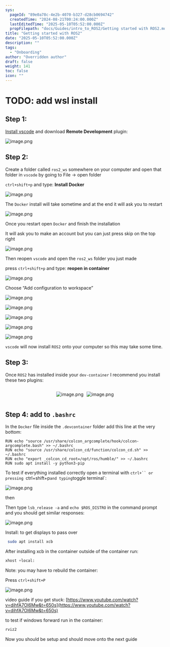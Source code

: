 ```yaml
---
sys:
  pageId: "89e0a78c-4e2b-4070-b327-d28cb0694742"
  createdTime: "2024-08-21T00:24:00.000Z"
  lastEditedTime: "2025-05-10T05:52:00.000Z"
  propFilepath: "docs/Guides/intro_to_ROS2/Getting started with ROS2.md"
title: "Getting started with ROS2"
date: "2025-05-10T05:52:00.000Z"
description: ""
tags:
  - "Onboarding"
author: "Overridden author"
draft: false
weight: 141
toc: false
icon: ""
---
```


# TODO: add wsl install

## Step 1:

[Install vscode](https://code.visualstudio.com/download) and download **Remote Development** plugin:

![image.png](https://prod-files-secure.s3.us-west-2.amazonaws.com/d518164a-d88e-44d1-a4ee-3adb3bd8bce0/efb52993-1881-4a40-b95e-6f020334f022/image.png?X-Amz-Algorithm=AWS4-HMAC-SHA256&X-Amz-Content-Sha256=UNSIGNED-PAYLOAD&X-Amz-Credential=ASIAZI2LB466W7TVGHEP%2F20250701%2Fus-west-2%2Fs3%2Faws4_request&X-Amz-Date=20250701T140902Z&X-Amz-Expires=3600&X-Amz-Security-Token=IQoJb3JpZ2luX2VjEN3%2F%2F%2F%2F%2F%2F%2F%2F%2F%2FwEaCXVzLXdlc3QtMiJIMEYCIQCaCItIMK5OWgz%2BoGVLXc4MZVs8qUNm88VwHNSCJNzbygIhAPD%2B7U%2FKUQMOFGjBLO2wCCbA%2Bg8gmz40hU0PeR9qiRRtKogECNX%2F%2F%2F%2F%2F%2F%2F%2F%2F%2FwEQABoMNjM3NDIzMTgzODA1IgzJ3ew9xYLTKVg6rxsq3AMlm8dWmhIJxPBb2VOYOBQPP7OJhp69BYcCr4ceEm6rm6wPfLeHpXplHGbCuwgbSvacPORwFwK%2F4X1eFfrUmuAKBapdzSC0dJ1zSNKWEQ%2FvLVnuk0Yp4gXn0doK0IykGb5fZGiHBrO7g6qHLNZ9nwzNMCRPWuut40%2BPbgKgx6Sb8tzE7YanOpstRIKhYKimqz4MzXKBqzT62dI5rfS6iWRocvBTDv%2FlmDPgdbRyIoUJVu8uy7JQYmGvZYG1Xrmj8vRFS49C5SwLou5TgVsi0i8z4%2FWZhm%2Ff9YhuZDJZLSUhX3KirjzkAWyrEjBFFPq9b9ndmo%2By5aMEmPV7cRwGFDSHaGf08ASOUvkH%2By5n4fmxtbp4l0%2FBDif%2BjlvpEppGgXJuzPPyHU%2BKP%2BLE3Kuf1sCQH6mck4x8FF%2B8vkSx%2F%2BjzQ%2FMS6%2FWdzwDo4kAYnAaAZnaYM%2FtULgEB5jsMxsVsTXTlno1gtdvNRyqZvgSXm%2FrjukZbJlOIame705Q%2F6%2B8Y3w%2BQq0fq6SUS6bJnoV6xwWiFMps%2BBQYHYxZubri5GCqEEMsq8DVmx9fBaWGi6FP1cJMO%2BV%2FhQgKLRECjVIEzIiVxuKSUSjdqAw4N%2FWfft6ydIY6qZv5YOAc7RKM9ujCOpo%2FDBjqkAXIlaklGyFbSpYJs%2FOq1EW8HmlgjHyafkJzqh4olPspxdI6EnvJ1KGrjI1SycYPUIf8jw0RJsu7cQPzPRvAHAz8VCCtPP%2Bp%2Fy%2BZPQM3meU6%2Bfu6Ue3p%2BN6nGeS67R1krMUKlQHHF8P8UnlbMm8P5MtFLZVIX8kEQq6Ei29eQCPSBYmmyaFfkzBJtXZfDvQZlVwfhv4PiEyv7NGvI6tm2qgQ9fNpK&X-Amz-Signature=b402ca247b55f0bf76e20ec8eac0c34356e9606c49f46bd46decbffe3ab02526&X-Amz-SignedHeaders=host&x-amz-checksum-mode=ENABLED&x-id=GetObject)

## Step 2:

Create a folder called `ros2_ws` somewhere on your computer and open that folder in `vscode` by going to File → open folder 

`ctrl+shift+p` and type: **Install Docker**

![image.png](https://prod-files-secure.s3.us-west-2.amazonaws.com/d518164a-d88e-44d1-a4ee-3adb3bd8bce0/2269dc0e-1cd5-47ff-bceb-c04ad9b2eab0/image.png?X-Amz-Algorithm=AWS4-HMAC-SHA256&X-Amz-Content-Sha256=UNSIGNED-PAYLOAD&X-Amz-Credential=ASIAZI2LB466W7TVGHEP%2F20250701%2Fus-west-2%2Fs3%2Faws4_request&X-Amz-Date=20250701T140902Z&X-Amz-Expires=3600&X-Amz-Security-Token=IQoJb3JpZ2luX2VjEN3%2F%2F%2F%2F%2F%2F%2F%2F%2F%2FwEaCXVzLXdlc3QtMiJIMEYCIQCaCItIMK5OWgz%2BoGVLXc4MZVs8qUNm88VwHNSCJNzbygIhAPD%2B7U%2FKUQMOFGjBLO2wCCbA%2Bg8gmz40hU0PeR9qiRRtKogECNX%2F%2F%2F%2F%2F%2F%2F%2F%2F%2FwEQABoMNjM3NDIzMTgzODA1IgzJ3ew9xYLTKVg6rxsq3AMlm8dWmhIJxPBb2VOYOBQPP7OJhp69BYcCr4ceEm6rm6wPfLeHpXplHGbCuwgbSvacPORwFwK%2F4X1eFfrUmuAKBapdzSC0dJ1zSNKWEQ%2FvLVnuk0Yp4gXn0doK0IykGb5fZGiHBrO7g6qHLNZ9nwzNMCRPWuut40%2BPbgKgx6Sb8tzE7YanOpstRIKhYKimqz4MzXKBqzT62dI5rfS6iWRocvBTDv%2FlmDPgdbRyIoUJVu8uy7JQYmGvZYG1Xrmj8vRFS49C5SwLou5TgVsi0i8z4%2FWZhm%2Ff9YhuZDJZLSUhX3KirjzkAWyrEjBFFPq9b9ndmo%2By5aMEmPV7cRwGFDSHaGf08ASOUvkH%2By5n4fmxtbp4l0%2FBDif%2BjlvpEppGgXJuzPPyHU%2BKP%2BLE3Kuf1sCQH6mck4x8FF%2B8vkSx%2F%2BjzQ%2FMS6%2FWdzwDo4kAYnAaAZnaYM%2FtULgEB5jsMxsVsTXTlno1gtdvNRyqZvgSXm%2FrjukZbJlOIame705Q%2F6%2B8Y3w%2BQq0fq6SUS6bJnoV6xwWiFMps%2BBQYHYxZubri5GCqEEMsq8DVmx9fBaWGi6FP1cJMO%2BV%2FhQgKLRECjVIEzIiVxuKSUSjdqAw4N%2FWfft6ydIY6qZv5YOAc7RKM9ujCOpo%2FDBjqkAXIlaklGyFbSpYJs%2FOq1EW8HmlgjHyafkJzqh4olPspxdI6EnvJ1KGrjI1SycYPUIf8jw0RJsu7cQPzPRvAHAz8VCCtPP%2Bp%2Fy%2BZPQM3meU6%2Bfu6Ue3p%2BN6nGeS67R1krMUKlQHHF8P8UnlbMm8P5MtFLZVIX8kEQq6Ei29eQCPSBYmmyaFfkzBJtXZfDvQZlVwfhv4PiEyv7NGvI6tm2qgQ9fNpK&X-Amz-Signature=400967e7dad0094234cfad9960d8c985982d592e01d74d65d6b3c2439ba3c7de&X-Amz-SignedHeaders=host&x-amz-checksum-mode=ENABLED&x-id=GetObject)

The `Docker` install will take sometime and at the end it will ask you to restart

![image.png](https://prod-files-secure.s3.us-west-2.amazonaws.com/d518164a-d88e-44d1-a4ee-3adb3bd8bce0/ed233f78-be33-4b1f-b89c-9c346c0e961e/image.png?X-Amz-Algorithm=AWS4-HMAC-SHA256&X-Amz-Content-Sha256=UNSIGNED-PAYLOAD&X-Amz-Credential=ASIAZI2LB466W7TVGHEP%2F20250701%2Fus-west-2%2Fs3%2Faws4_request&X-Amz-Date=20250701T140902Z&X-Amz-Expires=3600&X-Amz-Security-Token=IQoJb3JpZ2luX2VjEN3%2F%2F%2F%2F%2F%2F%2F%2F%2F%2FwEaCXVzLXdlc3QtMiJIMEYCIQCaCItIMK5OWgz%2BoGVLXc4MZVs8qUNm88VwHNSCJNzbygIhAPD%2B7U%2FKUQMOFGjBLO2wCCbA%2Bg8gmz40hU0PeR9qiRRtKogECNX%2F%2F%2F%2F%2F%2F%2F%2F%2F%2FwEQABoMNjM3NDIzMTgzODA1IgzJ3ew9xYLTKVg6rxsq3AMlm8dWmhIJxPBb2VOYOBQPP7OJhp69BYcCr4ceEm6rm6wPfLeHpXplHGbCuwgbSvacPORwFwK%2F4X1eFfrUmuAKBapdzSC0dJ1zSNKWEQ%2FvLVnuk0Yp4gXn0doK0IykGb5fZGiHBrO7g6qHLNZ9nwzNMCRPWuut40%2BPbgKgx6Sb8tzE7YanOpstRIKhYKimqz4MzXKBqzT62dI5rfS6iWRocvBTDv%2FlmDPgdbRyIoUJVu8uy7JQYmGvZYG1Xrmj8vRFS49C5SwLou5TgVsi0i8z4%2FWZhm%2Ff9YhuZDJZLSUhX3KirjzkAWyrEjBFFPq9b9ndmo%2By5aMEmPV7cRwGFDSHaGf08ASOUvkH%2By5n4fmxtbp4l0%2FBDif%2BjlvpEppGgXJuzPPyHU%2BKP%2BLE3Kuf1sCQH6mck4x8FF%2B8vkSx%2F%2BjzQ%2FMS6%2FWdzwDo4kAYnAaAZnaYM%2FtULgEB5jsMxsVsTXTlno1gtdvNRyqZvgSXm%2FrjukZbJlOIame705Q%2F6%2B8Y3w%2BQq0fq6SUS6bJnoV6xwWiFMps%2BBQYHYxZubri5GCqEEMsq8DVmx9fBaWGi6FP1cJMO%2BV%2FhQgKLRECjVIEzIiVxuKSUSjdqAw4N%2FWfft6ydIY6qZv5YOAc7RKM9ujCOpo%2FDBjqkAXIlaklGyFbSpYJs%2FOq1EW8HmlgjHyafkJzqh4olPspxdI6EnvJ1KGrjI1SycYPUIf8jw0RJsu7cQPzPRvAHAz8VCCtPP%2Bp%2Fy%2BZPQM3meU6%2Bfu6Ue3p%2BN6nGeS67R1krMUKlQHHF8P8UnlbMm8P5MtFLZVIX8kEQq6Ei29eQCPSBYmmyaFfkzBJtXZfDvQZlVwfhv4PiEyv7NGvI6tm2qgQ9fNpK&X-Amz-Signature=a117057e49924668221b9e39318b13ad35d7336af3f15036e35bed6fc5f00207&X-Amz-SignedHeaders=host&x-amz-checksum-mode=ENABLED&x-id=GetObject)

Once you restart open `Docker` and finish the installation

It will ask you to make an account but you can just press skip on the top right

![image.png](https://prod-files-secure.s3.us-west-2.amazonaws.com/d518164a-d88e-44d1-a4ee-3adb3bd8bce0/21010ad9-1659-4fd9-9f59-9932a09b2a3d/image.png?X-Amz-Algorithm=AWS4-HMAC-SHA256&X-Amz-Content-Sha256=UNSIGNED-PAYLOAD&X-Amz-Credential=ASIAZI2LB466W7TVGHEP%2F20250701%2Fus-west-2%2Fs3%2Faws4_request&X-Amz-Date=20250701T140902Z&X-Amz-Expires=3600&X-Amz-Security-Token=IQoJb3JpZ2luX2VjEN3%2F%2F%2F%2F%2F%2F%2F%2F%2F%2FwEaCXVzLXdlc3QtMiJIMEYCIQCaCItIMK5OWgz%2BoGVLXc4MZVs8qUNm88VwHNSCJNzbygIhAPD%2B7U%2FKUQMOFGjBLO2wCCbA%2Bg8gmz40hU0PeR9qiRRtKogECNX%2F%2F%2F%2F%2F%2F%2F%2F%2F%2FwEQABoMNjM3NDIzMTgzODA1IgzJ3ew9xYLTKVg6rxsq3AMlm8dWmhIJxPBb2VOYOBQPP7OJhp69BYcCr4ceEm6rm6wPfLeHpXplHGbCuwgbSvacPORwFwK%2F4X1eFfrUmuAKBapdzSC0dJ1zSNKWEQ%2FvLVnuk0Yp4gXn0doK0IykGb5fZGiHBrO7g6qHLNZ9nwzNMCRPWuut40%2BPbgKgx6Sb8tzE7YanOpstRIKhYKimqz4MzXKBqzT62dI5rfS6iWRocvBTDv%2FlmDPgdbRyIoUJVu8uy7JQYmGvZYG1Xrmj8vRFS49C5SwLou5TgVsi0i8z4%2FWZhm%2Ff9YhuZDJZLSUhX3KirjzkAWyrEjBFFPq9b9ndmo%2By5aMEmPV7cRwGFDSHaGf08ASOUvkH%2By5n4fmxtbp4l0%2FBDif%2BjlvpEppGgXJuzPPyHU%2BKP%2BLE3Kuf1sCQH6mck4x8FF%2B8vkSx%2F%2BjzQ%2FMS6%2FWdzwDo4kAYnAaAZnaYM%2FtULgEB5jsMxsVsTXTlno1gtdvNRyqZvgSXm%2FrjukZbJlOIame705Q%2F6%2B8Y3w%2BQq0fq6SUS6bJnoV6xwWiFMps%2BBQYHYxZubri5GCqEEMsq8DVmx9fBaWGi6FP1cJMO%2BV%2FhQgKLRECjVIEzIiVxuKSUSjdqAw4N%2FWfft6ydIY6qZv5YOAc7RKM9ujCOpo%2FDBjqkAXIlaklGyFbSpYJs%2FOq1EW8HmlgjHyafkJzqh4olPspxdI6EnvJ1KGrjI1SycYPUIf8jw0RJsu7cQPzPRvAHAz8VCCtPP%2Bp%2Fy%2BZPQM3meU6%2Bfu6Ue3p%2BN6nGeS67R1krMUKlQHHF8P8UnlbMm8P5MtFLZVIX8kEQq6Ei29eQCPSBYmmyaFfkzBJtXZfDvQZlVwfhv4PiEyv7NGvI6tm2qgQ9fNpK&X-Amz-Signature=d523e54556130b7e8d580145b7fd94b022bfae42ce818e50591a8222e7ee84b3&X-Amz-SignedHeaders=host&x-amz-checksum-mode=ENABLED&x-id=GetObject)

Then reopen `vscode` and open the `ros2_ws` folder you just made

press `ctrl+shift+p` and type: **reopen in container**

![image.png](https://prod-files-secure.s3.us-west-2.amazonaws.com/d518164a-d88e-44d1-a4ee-3adb3bd8bce0/4e93b8c2-41ad-488c-8095-c74205196118/image.png?X-Amz-Algorithm=AWS4-HMAC-SHA256&X-Amz-Content-Sha256=UNSIGNED-PAYLOAD&X-Amz-Credential=ASIAZI2LB466W7TVGHEP%2F20250701%2Fus-west-2%2Fs3%2Faws4_request&X-Amz-Date=20250701T140902Z&X-Amz-Expires=3600&X-Amz-Security-Token=IQoJb3JpZ2luX2VjEN3%2F%2F%2F%2F%2F%2F%2F%2F%2F%2FwEaCXVzLXdlc3QtMiJIMEYCIQCaCItIMK5OWgz%2BoGVLXc4MZVs8qUNm88VwHNSCJNzbygIhAPD%2B7U%2FKUQMOFGjBLO2wCCbA%2Bg8gmz40hU0PeR9qiRRtKogECNX%2F%2F%2F%2F%2F%2F%2F%2F%2F%2FwEQABoMNjM3NDIzMTgzODA1IgzJ3ew9xYLTKVg6rxsq3AMlm8dWmhIJxPBb2VOYOBQPP7OJhp69BYcCr4ceEm6rm6wPfLeHpXplHGbCuwgbSvacPORwFwK%2F4X1eFfrUmuAKBapdzSC0dJ1zSNKWEQ%2FvLVnuk0Yp4gXn0doK0IykGb5fZGiHBrO7g6qHLNZ9nwzNMCRPWuut40%2BPbgKgx6Sb8tzE7YanOpstRIKhYKimqz4MzXKBqzT62dI5rfS6iWRocvBTDv%2FlmDPgdbRyIoUJVu8uy7JQYmGvZYG1Xrmj8vRFS49C5SwLou5TgVsi0i8z4%2FWZhm%2Ff9YhuZDJZLSUhX3KirjzkAWyrEjBFFPq9b9ndmo%2By5aMEmPV7cRwGFDSHaGf08ASOUvkH%2By5n4fmxtbp4l0%2FBDif%2BjlvpEppGgXJuzPPyHU%2BKP%2BLE3Kuf1sCQH6mck4x8FF%2B8vkSx%2F%2BjzQ%2FMS6%2FWdzwDo4kAYnAaAZnaYM%2FtULgEB5jsMxsVsTXTlno1gtdvNRyqZvgSXm%2FrjukZbJlOIame705Q%2F6%2B8Y3w%2BQq0fq6SUS6bJnoV6xwWiFMps%2BBQYHYxZubri5GCqEEMsq8DVmx9fBaWGi6FP1cJMO%2BV%2FhQgKLRECjVIEzIiVxuKSUSjdqAw4N%2FWfft6ydIY6qZv5YOAc7RKM9ujCOpo%2FDBjqkAXIlaklGyFbSpYJs%2FOq1EW8HmlgjHyafkJzqh4olPspxdI6EnvJ1KGrjI1SycYPUIf8jw0RJsu7cQPzPRvAHAz8VCCtPP%2Bp%2Fy%2BZPQM3meU6%2Bfu6Ue3p%2BN6nGeS67R1krMUKlQHHF8P8UnlbMm8P5MtFLZVIX8kEQq6Ei29eQCPSBYmmyaFfkzBJtXZfDvQZlVwfhv4PiEyv7NGvI6tm2qgQ9fNpK&X-Amz-Signature=2b2bc9bf615441ef56b89c7e0093f8be93089202657e48d066e27ea0b74da169&X-Amz-SignedHeaders=host&x-amz-checksum-mode=ENABLED&x-id=GetObject)

Choose “Add configuration to workspace”

![image.png](https://prod-files-secure.s3.us-west-2.amazonaws.com/d518164a-d88e-44d1-a4ee-3adb3bd8bce0/9560b282-5060-4989-ba37-97e7b2c22476/image.png?X-Amz-Algorithm=AWS4-HMAC-SHA256&X-Amz-Content-Sha256=UNSIGNED-PAYLOAD&X-Amz-Credential=ASIAZI2LB466W7TVGHEP%2F20250701%2Fus-west-2%2Fs3%2Faws4_request&X-Amz-Date=20250701T140902Z&X-Amz-Expires=3600&X-Amz-Security-Token=IQoJb3JpZ2luX2VjEN3%2F%2F%2F%2F%2F%2F%2F%2F%2F%2FwEaCXVzLXdlc3QtMiJIMEYCIQCaCItIMK5OWgz%2BoGVLXc4MZVs8qUNm88VwHNSCJNzbygIhAPD%2B7U%2FKUQMOFGjBLO2wCCbA%2Bg8gmz40hU0PeR9qiRRtKogECNX%2F%2F%2F%2F%2F%2F%2F%2F%2F%2FwEQABoMNjM3NDIzMTgzODA1IgzJ3ew9xYLTKVg6rxsq3AMlm8dWmhIJxPBb2VOYOBQPP7OJhp69BYcCr4ceEm6rm6wPfLeHpXplHGbCuwgbSvacPORwFwK%2F4X1eFfrUmuAKBapdzSC0dJ1zSNKWEQ%2FvLVnuk0Yp4gXn0doK0IykGb5fZGiHBrO7g6qHLNZ9nwzNMCRPWuut40%2BPbgKgx6Sb8tzE7YanOpstRIKhYKimqz4MzXKBqzT62dI5rfS6iWRocvBTDv%2FlmDPgdbRyIoUJVu8uy7JQYmGvZYG1Xrmj8vRFS49C5SwLou5TgVsi0i8z4%2FWZhm%2Ff9YhuZDJZLSUhX3KirjzkAWyrEjBFFPq9b9ndmo%2By5aMEmPV7cRwGFDSHaGf08ASOUvkH%2By5n4fmxtbp4l0%2FBDif%2BjlvpEppGgXJuzPPyHU%2BKP%2BLE3Kuf1sCQH6mck4x8FF%2B8vkSx%2F%2BjzQ%2FMS6%2FWdzwDo4kAYnAaAZnaYM%2FtULgEB5jsMxsVsTXTlno1gtdvNRyqZvgSXm%2FrjukZbJlOIame705Q%2F6%2B8Y3w%2BQq0fq6SUS6bJnoV6xwWiFMps%2BBQYHYxZubri5GCqEEMsq8DVmx9fBaWGi6FP1cJMO%2BV%2FhQgKLRECjVIEzIiVxuKSUSjdqAw4N%2FWfft6ydIY6qZv5YOAc7RKM9ujCOpo%2FDBjqkAXIlaklGyFbSpYJs%2FOq1EW8HmlgjHyafkJzqh4olPspxdI6EnvJ1KGrjI1SycYPUIf8jw0RJsu7cQPzPRvAHAz8VCCtPP%2Bp%2Fy%2BZPQM3meU6%2Bfu6Ue3p%2BN6nGeS67R1krMUKlQHHF8P8UnlbMm8P5MtFLZVIX8kEQq6Ei29eQCPSBYmmyaFfkzBJtXZfDvQZlVwfhv4PiEyv7NGvI6tm2qgQ9fNpK&X-Amz-Signature=250a9ccffe21326bc3f83096ece9f0cb483890baea7b3027060709ec8a81bc62&X-Amz-SignedHeaders=host&x-amz-checksum-mode=ENABLED&x-id=GetObject)

![image.png](https://prod-files-secure.s3.us-west-2.amazonaws.com/d518164a-d88e-44d1-a4ee-3adb3bd8bce0/2ee63f81-886b-48e8-a553-dc6e5eac99e4/image.png?X-Amz-Algorithm=AWS4-HMAC-SHA256&X-Amz-Content-Sha256=UNSIGNED-PAYLOAD&X-Amz-Credential=ASIAZI2LB466W7TVGHEP%2F20250701%2Fus-west-2%2Fs3%2Faws4_request&X-Amz-Date=20250701T140902Z&X-Amz-Expires=3600&X-Amz-Security-Token=IQoJb3JpZ2luX2VjEN3%2F%2F%2F%2F%2F%2F%2F%2F%2F%2FwEaCXVzLXdlc3QtMiJIMEYCIQCaCItIMK5OWgz%2BoGVLXc4MZVs8qUNm88VwHNSCJNzbygIhAPD%2B7U%2FKUQMOFGjBLO2wCCbA%2Bg8gmz40hU0PeR9qiRRtKogECNX%2F%2F%2F%2F%2F%2F%2F%2F%2F%2FwEQABoMNjM3NDIzMTgzODA1IgzJ3ew9xYLTKVg6rxsq3AMlm8dWmhIJxPBb2VOYOBQPP7OJhp69BYcCr4ceEm6rm6wPfLeHpXplHGbCuwgbSvacPORwFwK%2F4X1eFfrUmuAKBapdzSC0dJ1zSNKWEQ%2FvLVnuk0Yp4gXn0doK0IykGb5fZGiHBrO7g6qHLNZ9nwzNMCRPWuut40%2BPbgKgx6Sb8tzE7YanOpstRIKhYKimqz4MzXKBqzT62dI5rfS6iWRocvBTDv%2FlmDPgdbRyIoUJVu8uy7JQYmGvZYG1Xrmj8vRFS49C5SwLou5TgVsi0i8z4%2FWZhm%2Ff9YhuZDJZLSUhX3KirjzkAWyrEjBFFPq9b9ndmo%2By5aMEmPV7cRwGFDSHaGf08ASOUvkH%2By5n4fmxtbp4l0%2FBDif%2BjlvpEppGgXJuzPPyHU%2BKP%2BLE3Kuf1sCQH6mck4x8FF%2B8vkSx%2F%2BjzQ%2FMS6%2FWdzwDo4kAYnAaAZnaYM%2FtULgEB5jsMxsVsTXTlno1gtdvNRyqZvgSXm%2FrjukZbJlOIame705Q%2F6%2B8Y3w%2BQq0fq6SUS6bJnoV6xwWiFMps%2BBQYHYxZubri5GCqEEMsq8DVmx9fBaWGi6FP1cJMO%2BV%2FhQgKLRECjVIEzIiVxuKSUSjdqAw4N%2FWfft6ydIY6qZv5YOAc7RKM9ujCOpo%2FDBjqkAXIlaklGyFbSpYJs%2FOq1EW8HmlgjHyafkJzqh4olPspxdI6EnvJ1KGrjI1SycYPUIf8jw0RJsu7cQPzPRvAHAz8VCCtPP%2Bp%2Fy%2BZPQM3meU6%2Bfu6Ue3p%2BN6nGeS67R1krMUKlQHHF8P8UnlbMm8P5MtFLZVIX8kEQq6Ei29eQCPSBYmmyaFfkzBJtXZfDvQZlVwfhv4PiEyv7NGvI6tm2qgQ9fNpK&X-Amz-Signature=5b22759db3fe51e3513384ddf5444c510a3fa166d027259147061500fd11a39e&X-Amz-SignedHeaders=host&x-amz-checksum-mode=ENABLED&x-id=GetObject)

![image.png](https://prod-files-secure.s3.us-west-2.amazonaws.com/d518164a-d88e-44d1-a4ee-3adb3bd8bce0/ae1580b2-b048-407e-aed9-b584224a7a04/image.png?X-Amz-Algorithm=AWS4-HMAC-SHA256&X-Amz-Content-Sha256=UNSIGNED-PAYLOAD&X-Amz-Credential=ASIAZI2LB466W7TVGHEP%2F20250701%2Fus-west-2%2Fs3%2Faws4_request&X-Amz-Date=20250701T140902Z&X-Amz-Expires=3600&X-Amz-Security-Token=IQoJb3JpZ2luX2VjEN3%2F%2F%2F%2F%2F%2F%2F%2F%2F%2FwEaCXVzLXdlc3QtMiJIMEYCIQCaCItIMK5OWgz%2BoGVLXc4MZVs8qUNm88VwHNSCJNzbygIhAPD%2B7U%2FKUQMOFGjBLO2wCCbA%2Bg8gmz40hU0PeR9qiRRtKogECNX%2F%2F%2F%2F%2F%2F%2F%2F%2F%2FwEQABoMNjM3NDIzMTgzODA1IgzJ3ew9xYLTKVg6rxsq3AMlm8dWmhIJxPBb2VOYOBQPP7OJhp69BYcCr4ceEm6rm6wPfLeHpXplHGbCuwgbSvacPORwFwK%2F4X1eFfrUmuAKBapdzSC0dJ1zSNKWEQ%2FvLVnuk0Yp4gXn0doK0IykGb5fZGiHBrO7g6qHLNZ9nwzNMCRPWuut40%2BPbgKgx6Sb8tzE7YanOpstRIKhYKimqz4MzXKBqzT62dI5rfS6iWRocvBTDv%2FlmDPgdbRyIoUJVu8uy7JQYmGvZYG1Xrmj8vRFS49C5SwLou5TgVsi0i8z4%2FWZhm%2Ff9YhuZDJZLSUhX3KirjzkAWyrEjBFFPq9b9ndmo%2By5aMEmPV7cRwGFDSHaGf08ASOUvkH%2By5n4fmxtbp4l0%2FBDif%2BjlvpEppGgXJuzPPyHU%2BKP%2BLE3Kuf1sCQH6mck4x8FF%2B8vkSx%2F%2BjzQ%2FMS6%2FWdzwDo4kAYnAaAZnaYM%2FtULgEB5jsMxsVsTXTlno1gtdvNRyqZvgSXm%2FrjukZbJlOIame705Q%2F6%2B8Y3w%2BQq0fq6SUS6bJnoV6xwWiFMps%2BBQYHYxZubri5GCqEEMsq8DVmx9fBaWGi6FP1cJMO%2BV%2FhQgKLRECjVIEzIiVxuKSUSjdqAw4N%2FWfft6ydIY6qZv5YOAc7RKM9ujCOpo%2FDBjqkAXIlaklGyFbSpYJs%2FOq1EW8HmlgjHyafkJzqh4olPspxdI6EnvJ1KGrjI1SycYPUIf8jw0RJsu7cQPzPRvAHAz8VCCtPP%2Bp%2Fy%2BZPQM3meU6%2Bfu6Ue3p%2BN6nGeS67R1krMUKlQHHF8P8UnlbMm8P5MtFLZVIX8kEQq6Ei29eQCPSBYmmyaFfkzBJtXZfDvQZlVwfhv4PiEyv7NGvI6tm2qgQ9fNpK&X-Amz-Signature=88e6d08e484ed22b76ae9a71b6d2fbccb450719d97cec31f4f0db015a1c176bb&X-Amz-SignedHeaders=host&x-amz-checksum-mode=ENABLED&x-id=GetObject)

![image.png](https://prod-files-secure.s3.us-west-2.amazonaws.com/d518164a-d88e-44d1-a4ee-3adb3bd8bce0/53255b28-f75e-430f-b9e3-c0ac8577e42b/image.png?X-Amz-Algorithm=AWS4-HMAC-SHA256&X-Amz-Content-Sha256=UNSIGNED-PAYLOAD&X-Amz-Credential=ASIAZI2LB466W7TVGHEP%2F20250701%2Fus-west-2%2Fs3%2Faws4_request&X-Amz-Date=20250701T140902Z&X-Amz-Expires=3600&X-Amz-Security-Token=IQoJb3JpZ2luX2VjEN3%2F%2F%2F%2F%2F%2F%2F%2F%2F%2FwEaCXVzLXdlc3QtMiJIMEYCIQCaCItIMK5OWgz%2BoGVLXc4MZVs8qUNm88VwHNSCJNzbygIhAPD%2B7U%2FKUQMOFGjBLO2wCCbA%2Bg8gmz40hU0PeR9qiRRtKogECNX%2F%2F%2F%2F%2F%2F%2F%2F%2F%2FwEQABoMNjM3NDIzMTgzODA1IgzJ3ew9xYLTKVg6rxsq3AMlm8dWmhIJxPBb2VOYOBQPP7OJhp69BYcCr4ceEm6rm6wPfLeHpXplHGbCuwgbSvacPORwFwK%2F4X1eFfrUmuAKBapdzSC0dJ1zSNKWEQ%2FvLVnuk0Yp4gXn0doK0IykGb5fZGiHBrO7g6qHLNZ9nwzNMCRPWuut40%2BPbgKgx6Sb8tzE7YanOpstRIKhYKimqz4MzXKBqzT62dI5rfS6iWRocvBTDv%2FlmDPgdbRyIoUJVu8uy7JQYmGvZYG1Xrmj8vRFS49C5SwLou5TgVsi0i8z4%2FWZhm%2Ff9YhuZDJZLSUhX3KirjzkAWyrEjBFFPq9b9ndmo%2By5aMEmPV7cRwGFDSHaGf08ASOUvkH%2By5n4fmxtbp4l0%2FBDif%2BjlvpEppGgXJuzPPyHU%2BKP%2BLE3Kuf1sCQH6mck4x8FF%2B8vkSx%2F%2BjzQ%2FMS6%2FWdzwDo4kAYnAaAZnaYM%2FtULgEB5jsMxsVsTXTlno1gtdvNRyqZvgSXm%2FrjukZbJlOIame705Q%2F6%2B8Y3w%2BQq0fq6SUS6bJnoV6xwWiFMps%2BBQYHYxZubri5GCqEEMsq8DVmx9fBaWGi6FP1cJMO%2BV%2FhQgKLRECjVIEzIiVxuKSUSjdqAw4N%2FWfft6ydIY6qZv5YOAc7RKM9ujCOpo%2FDBjqkAXIlaklGyFbSpYJs%2FOq1EW8HmlgjHyafkJzqh4olPspxdI6EnvJ1KGrjI1SycYPUIf8jw0RJsu7cQPzPRvAHAz8VCCtPP%2Bp%2Fy%2BZPQM3meU6%2Bfu6Ue3p%2BN6nGeS67R1krMUKlQHHF8P8UnlbMm8P5MtFLZVIX8kEQq6Ei29eQCPSBYmmyaFfkzBJtXZfDvQZlVwfhv4PiEyv7NGvI6tm2qgQ9fNpK&X-Amz-Signature=16c08540365df21e6be1b4f4e684622f79930a893c7ead3f52d0bcb9bba9fee2&X-Amz-SignedHeaders=host&x-amz-checksum-mode=ENABLED&x-id=GetObject)

![image.png](https://prod-files-secure.s3.us-west-2.amazonaws.com/d518164a-d88e-44d1-a4ee-3adb3bd8bce0/7c562767-5af9-4ffb-97d1-327bcdf4ee00/image.png?X-Amz-Algorithm=AWS4-HMAC-SHA256&X-Amz-Content-Sha256=UNSIGNED-PAYLOAD&X-Amz-Credential=ASIAZI2LB466W7TVGHEP%2F20250701%2Fus-west-2%2Fs3%2Faws4_request&X-Amz-Date=20250701T140902Z&X-Amz-Expires=3600&X-Amz-Security-Token=IQoJb3JpZ2luX2VjEN3%2F%2F%2F%2F%2F%2F%2F%2F%2F%2FwEaCXVzLXdlc3QtMiJIMEYCIQCaCItIMK5OWgz%2BoGVLXc4MZVs8qUNm88VwHNSCJNzbygIhAPD%2B7U%2FKUQMOFGjBLO2wCCbA%2Bg8gmz40hU0PeR9qiRRtKogECNX%2F%2F%2F%2F%2F%2F%2F%2F%2F%2FwEQABoMNjM3NDIzMTgzODA1IgzJ3ew9xYLTKVg6rxsq3AMlm8dWmhIJxPBb2VOYOBQPP7OJhp69BYcCr4ceEm6rm6wPfLeHpXplHGbCuwgbSvacPORwFwK%2F4X1eFfrUmuAKBapdzSC0dJ1zSNKWEQ%2FvLVnuk0Yp4gXn0doK0IykGb5fZGiHBrO7g6qHLNZ9nwzNMCRPWuut40%2BPbgKgx6Sb8tzE7YanOpstRIKhYKimqz4MzXKBqzT62dI5rfS6iWRocvBTDv%2FlmDPgdbRyIoUJVu8uy7JQYmGvZYG1Xrmj8vRFS49C5SwLou5TgVsi0i8z4%2FWZhm%2Ff9YhuZDJZLSUhX3KirjzkAWyrEjBFFPq9b9ndmo%2By5aMEmPV7cRwGFDSHaGf08ASOUvkH%2By5n4fmxtbp4l0%2FBDif%2BjlvpEppGgXJuzPPyHU%2BKP%2BLE3Kuf1sCQH6mck4x8FF%2B8vkSx%2F%2BjzQ%2FMS6%2FWdzwDo4kAYnAaAZnaYM%2FtULgEB5jsMxsVsTXTlno1gtdvNRyqZvgSXm%2FrjukZbJlOIame705Q%2F6%2B8Y3w%2BQq0fq6SUS6bJnoV6xwWiFMps%2BBQYHYxZubri5GCqEEMsq8DVmx9fBaWGi6FP1cJMO%2BV%2FhQgKLRECjVIEzIiVxuKSUSjdqAw4N%2FWfft6ydIY6qZv5YOAc7RKM9ujCOpo%2FDBjqkAXIlaklGyFbSpYJs%2FOq1EW8HmlgjHyafkJzqh4olPspxdI6EnvJ1KGrjI1SycYPUIf8jw0RJsu7cQPzPRvAHAz8VCCtPP%2Bp%2Fy%2BZPQM3meU6%2Bfu6Ue3p%2BN6nGeS67R1krMUKlQHHF8P8UnlbMm8P5MtFLZVIX8kEQq6Ei29eQCPSBYmmyaFfkzBJtXZfDvQZlVwfhv4PiEyv7NGvI6tm2qgQ9fNpK&X-Amz-Signature=e3a7f132f188ce01b9d68a541a88201cc0f66eb542541d86fb1465ff423cda21&X-Amz-SignedHeaders=host&x-amz-checksum-mode=ENABLED&x-id=GetObject)

`vscode` will now install `ROS2` onto your computer so this may take some time.

## Step 3:

Once `ROS2` has installed inside your `dev-container` I recommend you install these two plugins:

<div style="display: flex;flex-direction: row; column-gap:10px; max-width: 630px;justify-content: center;">
<div>

![image.png](https://prod-files-secure.s3.us-west-2.amazonaws.com/d518164a-d88e-44d1-a4ee-3adb3bd8bce0/3fc3d550-5a54-4ba1-ba6b-faa01cdb7369/image.png?X-Amz-Algorithm=AWS4-HMAC-SHA256&X-Amz-Content-Sha256=UNSIGNED-PAYLOAD&X-Amz-Credential=ASIAZI2LB466XPVVH36X%2F20250701%2Fus-west-2%2Fs3%2Faws4_request&X-Amz-Date=20250701T140904Z&X-Amz-Expires=3600&X-Amz-Security-Token=IQoJb3JpZ2luX2VjEN3%2F%2F%2F%2F%2F%2F%2F%2F%2F%2FwEaCXVzLXdlc3QtMiJHMEUCIEtKKmbLyn8mDTB%2B1lX2dUWtj6ZiPWTl5zxARaRp6%2FokAiEArTy9iX2JxpJ34bsk2wa0KpoFQVDk6kCLyOTLCvOXjU8qiAQI1f%2F%2F%2F%2F%2F%2F%2F%2F%2F%2FARAAGgw2Mzc0MjMxODM4MDUiDH1d%2FO1zHjM1D0gD2ircAxv%2Fyb4J2W1xKHRiQzTUN7jtoYrNJyKhOm692Cgv9N2asQYs1EADfEdPleDtKz5QDxcbvKUo%2F80xaHVaFlZgcn5MD8on%2FFizzABvzHqh0WZOCYwWVVfolmYASLA52SHPBJZ87y97DATXQKVzyeWaOf9pk1yQh%2FKcNOA3vTNYk%2BLl3o7XLKuFcaEMifijebGr4sB6yXu%2Fs825rtV4mjwRy66gtUagWzHOtQkkRV%2BPOBHItj3sltFUMsd4SoprTV%2BB0pSVO71lYPy5NhvdsS0f7S9NQjONtIME8udBDdEepW2UIa1br2xSvsHfIOVk0GfKR463FQ5Hv7eK5rsUYj%2BUq70yRNXWhh%2B00ymv41Bbk38Xg%2Byl4I8CUilCr7yaDU22rDh0By4ggdTGEQUE0yMCkK3Um5pyjIejkhucCJ1%2BvVJ%2FTWMbPMLZNwh3gHO9zNHycZDgrxHcEGT8%2FtiNMv9DgfG4GGecP9x4j%2BBOqLWQ5P7Mq2v%2FJkcuIVXJINy2%2FbaRfw1zj%2B7d9ciuhSKXghZqB61SGcQRIoF2Dk6yhJpyjseeScCyJLWQe01ChDrPLga4xBdQ03bt4ktoERBBBPRMpKKHpelMGl0Kz%2FWGwtO2Ju2%2FcAV%2Fl%2F%2Botdq6yAGrMKWlj8MGOqUBfs3uYmCtsTxDq0iD2nW2w6yJn7ecJzw8sUq7QvLNw09qC2ptpYgVBhDKW8dTzThjJm6Pl1%2Fq4lHcmkupruPMvhBAi0eKWwxqDccgeLiBGL5SqPL1pygaoTdX%2BsCJSGxOVjgEbB4UxgxXpmxzzb4vPbkok1m0M%2Btwj0eOdNK7E2DLzl2r%2BUDrpHCGtiG0MI06UnVm6clu0UURQmr5CNWljtHh4YwB&X-Amz-Signature=00b1dd9c7b905c1add17f76097e0564c7b595009a03f3e8f567e79bd01daa78e&X-Amz-SignedHeaders=host&x-amz-checksum-mode=ENABLED&x-id=GetObject)

</div>
<div>

![image.png](https://prod-files-secure.s3.us-west-2.amazonaws.com/d518164a-d88e-44d1-a4ee-3adb3bd8bce0/d994cc66-13c2-4093-a5a3-f84cf4601a82/image.png?X-Amz-Algorithm=AWS4-HMAC-SHA256&X-Amz-Content-Sha256=UNSIGNED-PAYLOAD&X-Amz-Credential=ASIAZI2LB4665V6L5FWN%2F20250701%2Fus-west-2%2Fs3%2Faws4_request&X-Amz-Date=20250701T140905Z&X-Amz-Expires=3600&X-Amz-Security-Token=IQoJb3JpZ2luX2VjEN3%2F%2F%2F%2F%2F%2F%2F%2F%2F%2FwEaCXVzLXdlc3QtMiJHMEUCIQCGsP5PS4sUBSW5Zsd1FWU%2BNJf9xnVsOZqvDxWKhnVG%2BwIgFEmLJn4AGH8QIM86Pr3LcTxYh%2FfkhpCqGT9ML1khJdwqiAQI1f%2F%2F%2F%2F%2F%2F%2F%2F%2F%2FARAAGgw2Mzc0MjMxODM4MDUiDE2qKjr4rRr%2F0NMOoCrcA%2BGprbE0I1gn50IVvcpdW%2FRC8LqXnsbDvVeMEO%2FA3E2ZlHVzxMHUH%2BZuEZKVHFU52cQPFp6TKghT385wsgO4SvUlXUo2pA9ByKhOndrnie6ngpvS26rtfkuoaVrfvId%2FOdhi01M2BICRHEz5CXOBbxhFcC%2B53Fp4Qmi49t1AqA%2FfLSXm%2FzmUU%2F9Sz4HZZ8rSYtiFvL1NiP34cDBe0fZsAMDqhiZlHVOijHpL3l0pZyQtJxsQnIX2dkQ1my%2FunwH0kiqQ3qUgE4%2FhGKspQMnyJUo6FQJR4m7MW3AV3bLcYwE8cw31lGQM68a6lYZ4iN51gsws6oxKCkgK3Y1lnQgttBLOZ7T2pX73PGK8cxcJZcQ6N%2FsRCNv43KvCdY774djO5fiw%2FMUGXEGKOu0Hvjlk8KvxnwGrzVruYmMuXdhydFrw1GSoplPRDHKHJiinBxJDCKFmiTQVApT22gZSkQ67mZ%2Bbjt5FTI2rQFGkhujGu2o4MGIaelg%2F%2BWvoSj5Xbpk20YJQ%2B0XWFcw4Mt7rkKLitvNG2Z8YzVTNVoB%2BCdeAUyjhS4U6vyTIBZ6D5JiDL8wLt47RmgLpOPI0gwsGSxJw6RltB1zPRjjM0Hd2udgwsjRU5Mwt3%2FT9SibC9zryMNqlj8MGOqUBTeufOCRufPPD4Y%2BGvd98CFvr1DG4UtrY4zYSNPTfzSiM2ZQn5TsOdBQj2PBFpqn7QUKwsV8JUy3OxcxOmg3Zxu%2FmwM6Ay1ozuhAg2ueR7RDMe8YPED3dzAZSU%2BNj%2B08cQ80M0jVKKQppLbjxwqJcXBUDpTiquJkt%2F%2BOYACVmTv4TtqxWh1XhDGkJz4bY2Q6XkXfC1PrmLisS%2B6C2B53jNrsMHdMg&X-Amz-Signature=6edfe951d06ecde8b7aaa4b13d261d26bc4765c0228ab989ab7617fef936e4d8&X-Amz-SignedHeaders=host&x-amz-checksum-mode=ENABLED&x-id=GetObject)

</div>
</div>

## Step 4: add to `.bashrc`

In the `Docker` file inside the `.devcontainer` folder add this line at the very bottom: 

```docker
RUN echo "source /usr/share/colcon_argcomplete/hook/colcon-argcomplete.bash" >> ~/.bashrc
RUN echo "source /usr/share/colcon_cd/function/colcon_cd.sh" >> ~/.bashrc
RUN echo "export _colcon_cd_root=/opt/ros/humble/" >> ~/.bashrc
RUN sudo apt install -y python3-pip 
```

To test if everything installed correctly open a terminal with `ctrl+`` or pressing `ctrl+shift+p` and typing `toggle terminal`:

![image.png](https://prod-files-secure.s3.us-west-2.amazonaws.com/d518164a-d88e-44d1-a4ee-3adb3bd8bce0/6a4943d8-b04e-4c02-9a58-775f3384d1a5/image.png?X-Amz-Algorithm=AWS4-HMAC-SHA256&X-Amz-Content-Sha256=UNSIGNED-PAYLOAD&X-Amz-Credential=ASIAZI2LB466W7TVGHEP%2F20250701%2Fus-west-2%2Fs3%2Faws4_request&X-Amz-Date=20250701T140902Z&X-Amz-Expires=3600&X-Amz-Security-Token=IQoJb3JpZ2luX2VjEN3%2F%2F%2F%2F%2F%2F%2F%2F%2F%2FwEaCXVzLXdlc3QtMiJIMEYCIQCaCItIMK5OWgz%2BoGVLXc4MZVs8qUNm88VwHNSCJNzbygIhAPD%2B7U%2FKUQMOFGjBLO2wCCbA%2Bg8gmz40hU0PeR9qiRRtKogECNX%2F%2F%2F%2F%2F%2F%2F%2F%2F%2FwEQABoMNjM3NDIzMTgzODA1IgzJ3ew9xYLTKVg6rxsq3AMlm8dWmhIJxPBb2VOYOBQPP7OJhp69BYcCr4ceEm6rm6wPfLeHpXplHGbCuwgbSvacPORwFwK%2F4X1eFfrUmuAKBapdzSC0dJ1zSNKWEQ%2FvLVnuk0Yp4gXn0doK0IykGb5fZGiHBrO7g6qHLNZ9nwzNMCRPWuut40%2BPbgKgx6Sb8tzE7YanOpstRIKhYKimqz4MzXKBqzT62dI5rfS6iWRocvBTDv%2FlmDPgdbRyIoUJVu8uy7JQYmGvZYG1Xrmj8vRFS49C5SwLou5TgVsi0i8z4%2FWZhm%2Ff9YhuZDJZLSUhX3KirjzkAWyrEjBFFPq9b9ndmo%2By5aMEmPV7cRwGFDSHaGf08ASOUvkH%2By5n4fmxtbp4l0%2FBDif%2BjlvpEppGgXJuzPPyHU%2BKP%2BLE3Kuf1sCQH6mck4x8FF%2B8vkSx%2F%2BjzQ%2FMS6%2FWdzwDo4kAYnAaAZnaYM%2FtULgEB5jsMxsVsTXTlno1gtdvNRyqZvgSXm%2FrjukZbJlOIame705Q%2F6%2B8Y3w%2BQq0fq6SUS6bJnoV6xwWiFMps%2BBQYHYxZubri5GCqEEMsq8DVmx9fBaWGi6FP1cJMO%2BV%2FhQgKLRECjVIEzIiVxuKSUSjdqAw4N%2FWfft6ydIY6qZv5YOAc7RKM9ujCOpo%2FDBjqkAXIlaklGyFbSpYJs%2FOq1EW8HmlgjHyafkJzqh4olPspxdI6EnvJ1KGrjI1SycYPUIf8jw0RJsu7cQPzPRvAHAz8VCCtPP%2Bp%2Fy%2BZPQM3meU6%2Bfu6Ue3p%2BN6nGeS67R1krMUKlQHHF8P8UnlbMm8P5MtFLZVIX8kEQq6Ei29eQCPSBYmmyaFfkzBJtXZfDvQZlVwfhv4PiEyv7NGvI6tm2qgQ9fNpK&X-Amz-Signature=f6235e0016f1041e600959a52f37df6d19296195d2fdac47067f683464d00887&X-Amz-SignedHeaders=host&x-amz-checksum-mode=ENABLED&x-id=GetObject)

then 

Then type `lsb_release -a` and `echo $ROS_DISTRO` in the command prompt and you should get similar responses:

![image.png](https://prod-files-secure.s3.us-west-2.amazonaws.com/d518164a-d88e-44d1-a4ee-3adb3bd8bce0/3e635dec-a805-4e85-8b9e-d000e5b71a4e/image.png?X-Amz-Algorithm=AWS4-HMAC-SHA256&X-Amz-Content-Sha256=UNSIGNED-PAYLOAD&X-Amz-Credential=ASIAZI2LB466W7TVGHEP%2F20250701%2Fus-west-2%2Fs3%2Faws4_request&X-Amz-Date=20250701T140902Z&X-Amz-Expires=3600&X-Amz-Security-Token=IQoJb3JpZ2luX2VjEN3%2F%2F%2F%2F%2F%2F%2F%2F%2F%2FwEaCXVzLXdlc3QtMiJIMEYCIQCaCItIMK5OWgz%2BoGVLXc4MZVs8qUNm88VwHNSCJNzbygIhAPD%2B7U%2FKUQMOFGjBLO2wCCbA%2Bg8gmz40hU0PeR9qiRRtKogECNX%2F%2F%2F%2F%2F%2F%2F%2F%2F%2FwEQABoMNjM3NDIzMTgzODA1IgzJ3ew9xYLTKVg6rxsq3AMlm8dWmhIJxPBb2VOYOBQPP7OJhp69BYcCr4ceEm6rm6wPfLeHpXplHGbCuwgbSvacPORwFwK%2F4X1eFfrUmuAKBapdzSC0dJ1zSNKWEQ%2FvLVnuk0Yp4gXn0doK0IykGb5fZGiHBrO7g6qHLNZ9nwzNMCRPWuut40%2BPbgKgx6Sb8tzE7YanOpstRIKhYKimqz4MzXKBqzT62dI5rfS6iWRocvBTDv%2FlmDPgdbRyIoUJVu8uy7JQYmGvZYG1Xrmj8vRFS49C5SwLou5TgVsi0i8z4%2FWZhm%2Ff9YhuZDJZLSUhX3KirjzkAWyrEjBFFPq9b9ndmo%2By5aMEmPV7cRwGFDSHaGf08ASOUvkH%2By5n4fmxtbp4l0%2FBDif%2BjlvpEppGgXJuzPPyHU%2BKP%2BLE3Kuf1sCQH6mck4x8FF%2B8vkSx%2F%2BjzQ%2FMS6%2FWdzwDo4kAYnAaAZnaYM%2FtULgEB5jsMxsVsTXTlno1gtdvNRyqZvgSXm%2FrjukZbJlOIame705Q%2F6%2B8Y3w%2BQq0fq6SUS6bJnoV6xwWiFMps%2BBQYHYxZubri5GCqEEMsq8DVmx9fBaWGi6FP1cJMO%2BV%2FhQgKLRECjVIEzIiVxuKSUSjdqAw4N%2FWfft6ydIY6qZv5YOAc7RKM9ujCOpo%2FDBjqkAXIlaklGyFbSpYJs%2FOq1EW8HmlgjHyafkJzqh4olPspxdI6EnvJ1KGrjI1SycYPUIf8jw0RJsu7cQPzPRvAHAz8VCCtPP%2Bp%2Fy%2BZPQM3meU6%2Bfu6Ue3p%2BN6nGeS67R1krMUKlQHHF8P8UnlbMm8P5MtFLZVIX8kEQq6Ei29eQCPSBYmmyaFfkzBJtXZfDvQZlVwfhv4PiEyv7NGvI6tm2qgQ9fNpK&X-Amz-Signature=bc5ddaaf290bd3cc25828bdf07dd5da33382e185e732bf41095554d479aab388&X-Amz-SignedHeaders=host&x-amz-checksum-mode=ENABLED&x-id=GetObject)

Install:  to get displays to pass over

```bash
 sudo apt install xcb
```

After installing xcb in the container outside of the container run:

```python
xhost +local:
```

Note: you may have to rebuild the container:

Press `ctrl+shift+P`

![image.png](https://prod-files-secure.s3.us-west-2.amazonaws.com/d518164a-d88e-44d1-a4ee-3adb3bd8bce0/6c2be660-2618-4c38-9c26-53554f7a0b7b/image.png?X-Amz-Algorithm=AWS4-HMAC-SHA256&X-Amz-Content-Sha256=UNSIGNED-PAYLOAD&X-Amz-Credential=ASIAZI2LB466W7TVGHEP%2F20250701%2Fus-west-2%2Fs3%2Faws4_request&X-Amz-Date=20250701T140902Z&X-Amz-Expires=3600&X-Amz-Security-Token=IQoJb3JpZ2luX2VjEN3%2F%2F%2F%2F%2F%2F%2F%2F%2F%2FwEaCXVzLXdlc3QtMiJIMEYCIQCaCItIMK5OWgz%2BoGVLXc4MZVs8qUNm88VwHNSCJNzbygIhAPD%2B7U%2FKUQMOFGjBLO2wCCbA%2Bg8gmz40hU0PeR9qiRRtKogECNX%2F%2F%2F%2F%2F%2F%2F%2F%2F%2FwEQABoMNjM3NDIzMTgzODA1IgzJ3ew9xYLTKVg6rxsq3AMlm8dWmhIJxPBb2VOYOBQPP7OJhp69BYcCr4ceEm6rm6wPfLeHpXplHGbCuwgbSvacPORwFwK%2F4X1eFfrUmuAKBapdzSC0dJ1zSNKWEQ%2FvLVnuk0Yp4gXn0doK0IykGb5fZGiHBrO7g6qHLNZ9nwzNMCRPWuut40%2BPbgKgx6Sb8tzE7YanOpstRIKhYKimqz4MzXKBqzT62dI5rfS6iWRocvBTDv%2FlmDPgdbRyIoUJVu8uy7JQYmGvZYG1Xrmj8vRFS49C5SwLou5TgVsi0i8z4%2FWZhm%2Ff9YhuZDJZLSUhX3KirjzkAWyrEjBFFPq9b9ndmo%2By5aMEmPV7cRwGFDSHaGf08ASOUvkH%2By5n4fmxtbp4l0%2FBDif%2BjlvpEppGgXJuzPPyHU%2BKP%2BLE3Kuf1sCQH6mck4x8FF%2B8vkSx%2F%2BjzQ%2FMS6%2FWdzwDo4kAYnAaAZnaYM%2FtULgEB5jsMxsVsTXTlno1gtdvNRyqZvgSXm%2FrjukZbJlOIame705Q%2F6%2B8Y3w%2BQq0fq6SUS6bJnoV6xwWiFMps%2BBQYHYxZubri5GCqEEMsq8DVmx9fBaWGi6FP1cJMO%2BV%2FhQgKLRECjVIEzIiVxuKSUSjdqAw4N%2FWfft6ydIY6qZv5YOAc7RKM9ujCOpo%2FDBjqkAXIlaklGyFbSpYJs%2FOq1EW8HmlgjHyafkJzqh4olPspxdI6EnvJ1KGrjI1SycYPUIf8jw0RJsu7cQPzPRvAHAz8VCCtPP%2Bp%2Fy%2BZPQM3meU6%2Bfu6Ue3p%2BN6nGeS67R1krMUKlQHHF8P8UnlbMm8P5MtFLZVIX8kEQq6Ei29eQCPSBYmmyaFfkzBJtXZfDvQZlVwfhv4PiEyv7NGvI6tm2qgQ9fNpK&X-Amz-Signature=4fcd1813ad3c750d8696f1528016b09a36bf6e47a8e71f0bb15eccc996233b11&X-Amz-SignedHeaders=host&x-amz-checksum-mode=ENABLED&x-id=GetObject)

video guide if you get stuck: [https://www.youtube.com/watch?v=dihfA7Ol6Mw&t=650s](https://www.youtube.com/watch?v=dihfA7Ol6Mw&t=650s)

to test if windows forward run in the container:

```bash
rviz2
```

Now you should be setup and should move onto the next guide 
